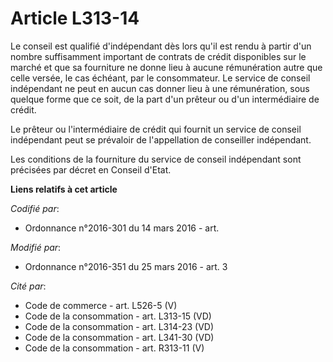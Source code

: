 # Article L313-14

Le conseil est qualifié d'indépendant dès lors qu'il est rendu à partir d'un nombre suffisamment important de contrats de
crédit disponibles sur le marché et que sa fourniture ne donne lieu à aucune rémunération autre que celle versée, le cas
échéant, par le consommateur. Le service de conseil indépendant ne peut en aucun cas donner lieu à une rémunération, sous
quelque forme que ce soit, de la part d'un prêteur ou d'un intermédiaire de crédit. 

Le prêteur ou l'intermédiaire de crédit qui fournit un service de conseil indépendant peut se prévaloir de l'appellation de
conseiller indépendant. 

Les conditions de la fourniture du service de conseil indépendant sont précisées par décret en Conseil d'Etat.

**Liens relatifs à cet article**

_Codifié par_:

  - Ordonnance n°2016-301 du 14 mars 2016 - art.

_Modifié par_:

  - Ordonnance n°2016-351 du 25 mars 2016 - art. 3

_Cité par_:

  - Code de commerce - art. L526-5 (V)
  - Code de la consommation - art. L313-15 (VD)
  - Code de la consommation - art. L314-23 (VD)
  - Code de la consommation - art. L341-30 (VD)
  - Code de la consommation - art. R313-11 (V)
